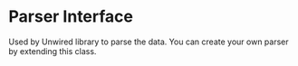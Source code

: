 # Parser Interface

Used by Unwired library to parse the data. You can create your own parser by extending this class.